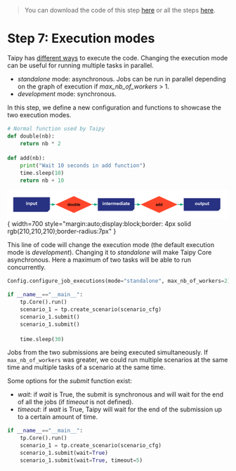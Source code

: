 > You can download the code of this step [here](../src/step_07.py) or all the steps [here](https://github.com/Avaiga/taipy-getting-started-core/tree/develop/src).

# Step 7: Execution modes

Taipy has [different ways](https://docs.taipy.io/en/latest/manuals/core/config/job-config/) to execute the code. Changing the execution mode can be useful for running multiple tasks in parallel.
- _standalone_ mode: asynchronous. Jobs can be run in parallel depending on the graph of execution if _max_nb_of_workers_ > 1.
- _development_ mode: synchronous.

In this step, we define a new configuration and functions to showcase the two execution modes.

```python
# Normal function used by Taipy
def double(nb):
    return nb * 2

def add(nb):
    print("Wait 10 seconds in add function")
    time.sleep(10)
    return nb + 10
```

![](config_07.svg){ width=700 style="margin:auto;display:block;border: 4px solid rgb(210,210,210);border-radius:7px" }



This line of code will change the execution mode (the default execution mode is _development_). Changing it to _standalone_ will make Taipy Core asynchronous. Here a maximum of two tasks will be able to run concurrently.

```python
Config.configure_job_executions(mode="standalone", max_nb_of_workers=2)
```


```python
if __name__=="__main__":
    tp.Core().run()
    scenario_1 = tp.create_scenario(scenario_cfg)
    scenario_1.submit()
    scenario_1.submit()

    time.sleep(30)
```

Jobs from the two submissions are being executed simultaneously. If `max_nb_of_workers` was greater, we could run multiple scenarios at the same time and multiple tasks of a scenario at the same time.

Some options for the _submit_ function exist:
- _wait_: if _wait_ is True, the submit is synchronous and will wait for the end of all the jobs (if _timeout_ is not defined).
- _timeout_: if _wait_ is True, Taipy will wait for the end of the submission up to a certain amount of time.

```python
if __name__=="__main__":
    tp.Core().run()
    scenario_1 = tp.create_scenario(scenario_cfg)
    scenario_1.submit(wait=True)
    scenario_1.submit(wait=True, timeout=5)
```
